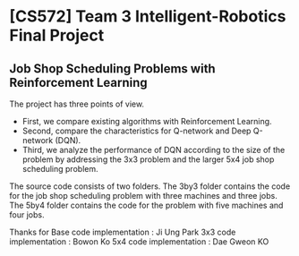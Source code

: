 <h1> [CS572] Team 3 Intelligent-Robotics Final Project  </h1>
<h2> Job Shop Scheduling Problems with Reinforcement Learning </h2>


The project has three points of view.
<ul>
  <li> First, we compare existing algorithms with Reinforcement Learning.</li>
  <li>Second, compare the characteristics for Q-network and  <a herf = https://www.readcube.com/articles/10.1038%2Fnature14236?shared_access_token=Lo_2hFdW4MuqEcF3CVBZm9RgN0jAjWel9jnR3ZoTv0P5kedCCNjz3FJ2FhQCgXkApOr3ZSsJAldp-tw3IWgTseRnLpAc9xQq-vTA2Z5Ji9lg16_WvCy4SaOgpK5XXA6ecqo8d8J7l4EJsdjwai53GqKt-7JuioG0r3iV67MQIro74l6IxvmcVNKBgOwiMGi8U0izJStLpmQp6Vmi_8Lw_A%3D%3D> Deep Q-network (DQN).</a></li>
  <li> Third, we analyze the performance of DQN according to the size of the problem by addressing the 3x3 problem and the larger 5x4 job shop scheduling problem.
</li></ul>


The source code consists of two folders. The 3by3 folder contains the code for the job shop scheduling problem with three machines and three jobs. The 5by4 folder contains the code for the problem with five machines and four jobs.

Thanks for
Base code implementation : Ji Ung Park
3x3 code implementation : Bowon Ko
5x4 code implementation : Dae Gweon KO
